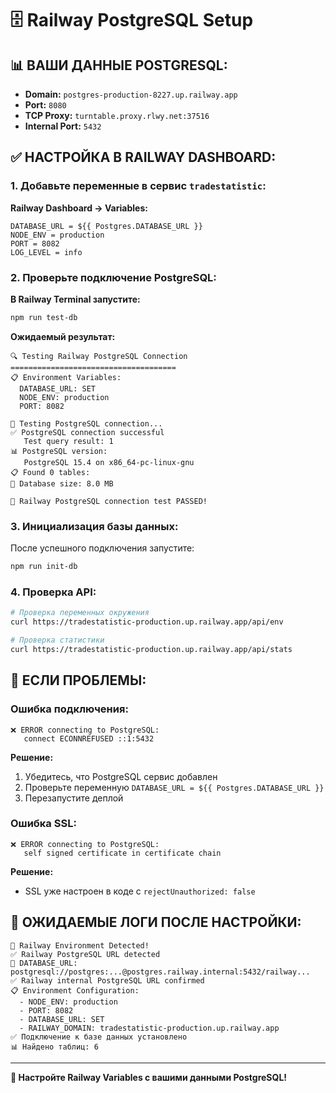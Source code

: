 # 🗄️ Railway PostgreSQL Setup

## 📊 **ВАШИ ДАННЫЕ POSTGRESQL:**

- **Domain:** `postgres-production-8227.up.railway.app`
- **Port:** `8080`
- **TCP Proxy:** `turntable.proxy.rlwy.net:37516`
- **Internal Port:** `5432`

## ✅ **НАСТРОЙКА В RAILWAY DASHBOARD:**

### 1. **Добавьте переменные в сервис `tradestatistic`:**

**Railway Dashboard → Variables:**

```
DATABASE_URL = ${{ Postgres.DATABASE_URL }}
NODE_ENV = production
PORT = 8082
LOG_LEVEL = info
```

### 2. **Проверьте подключение PostgreSQL:**

**В Railway Terminal запустите:**
```bash
npm run test-db
```

**Ожидаемый результат:**
```
🔍 Testing Railway PostgreSQL Connection
=====================================
📋 Environment Variables:
  DATABASE_URL: SET
  NODE_ENV: production
  PORT: 8082

🔗 Testing PostgreSQL connection...
✅ PostgreSQL connection successful
   Test query result: 1
📊 PostgreSQL version:
   PostgreSQL 15.4 on x86_64-pc-linux-gnu
📋 Found 0 tables:
💾 Database size: 8.0 MB

🎉 Railway PostgreSQL connection test PASSED!
```

### 3. **Инициализация базы данных:**

После успешного подключения запустите:
```bash
npm run init-db
```

### 4. **Проверка API:**

```bash
# Проверка переменных окружения
curl https://tradestatistic-production.up.railway.app/api/env

# Проверка статистики
curl https://tradestatistic-production.up.railway.app/api/stats
```

## 🚨 **ЕСЛИ ПРОБЛЕМЫ:**

### **Ошибка подключения:**
```
❌ ERROR connecting to PostgreSQL:
   connect ECONNREFUSED ::1:5432
```

**Решение:**
1. Убедитесь, что PostgreSQL сервис добавлен
2. Проверьте переменную `DATABASE_URL = ${{ Postgres.DATABASE_URL }}`
3. Перезапустите деплой

### **Ошибка SSL:**
```
❌ ERROR connecting to PostgreSQL:
   self signed certificate in certificate chain
```

**Решение:**
- SSL уже настроен в коде с `rejectUnauthorized: false`

## 🎯 **ОЖИДАЕМЫЕ ЛОГИ ПОСЛЕ НАСТРОЙКИ:**

```
🚂 Railway Environment Detected!
✅ Railway PostgreSQL URL detected
🔗 DATABASE_URL: postgresql://postgres:...@postgres.railway.internal:5432/railway...
✅ Railway internal PostgreSQL URL confirmed
📋 Environment Configuration:
  - NODE_ENV: production
  - PORT: 8082
  - DATABASE_URL: SET
  - RAILWAY_DOMAIN: tradestatistic-production.up.railway.app
✅ Подключение к базе данных установлено
📊 Найдено таблиц: 6
```

---

**🔧 Настройте Railway Variables с вашими данными PostgreSQL!** 